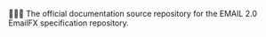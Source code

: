 🎊️📧️🎆️ The official documentation source repository for the EMAIL 2.0 EmailFX specification repository.
